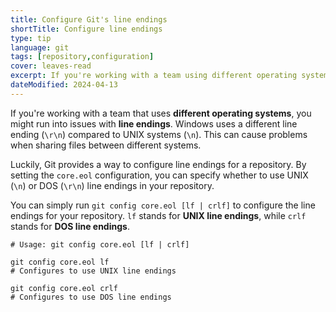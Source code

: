 ```yaml
---
title: Configure Git's line endings
shortTitle: Configure line endings
type: tip
language: git
tags: [repository,configuration]
cover: leaves-read
excerpt: If you're working with a team using different operating systems, configuring line endings can help maintain consistency.
dateModified: 2024-04-13
---
```


If you're working with a team that uses **different operating systems**, you might run into issues with **line endings**. Windows uses a different line ending (`\r\n`) compared to UNIX systems (`\n`). This can cause problems when sharing files between different systems.

Luckily, Git provides a way to configure line endings for a repository. By setting the `core.eol` configuration, you can specify whether to use UNIX (`\n`) or DOS (`\r\n`) line endings in your repository.

You can simply run `git config core.eol [lf | crlf]` to configure the line endings for your repository. `lf` stands for **UNIX line endings**, while `crlf` stands for **DOS line endings**.

```shell
# Usage: git config core.eol [lf | crlf]

git config core.eol lf
# Configures to use UNIX line endings

git config core.eol crlf
# Configures to use DOS line endings
```
